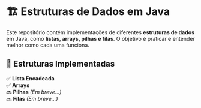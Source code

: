 # 🏗️ Estruturas de Dados em Java

Este repositório contém implementações de diferentes **estruturas de dados** em Java, como **listas, arrays, pilhas e filas**. O objetivo é praticar e entender melhor como cada uma funciona.

## 📂 Estruturas Implementadas

✅ **Lista Encadeada**  
✅ **Arrays**     
🔜 **Pilhas** *(Em breve...)*  
🔜 **Filas** *(Em breve...)*  

